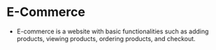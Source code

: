 # E-Commerce

- E-commerce is a website with basic functionalities such as adding products, viewing products, ordering
products, and checkout.




